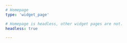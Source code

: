 ```yaml
---
# Homepage
type: 'widget_page'

# Homepage is headless, other widget pages are not.
headless: true

---
```


